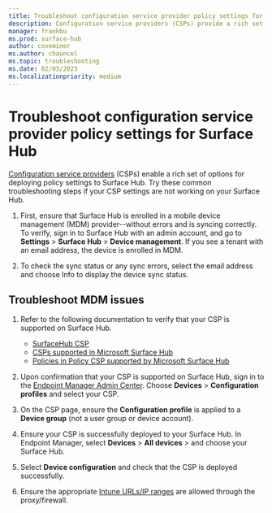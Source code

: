```yaml
---
title: Troubleshoot configuration service provider policy settings for Surface Hub
description: Configuration service providers (CSPs) provide a rich set of options for deploying policy settings to Surface Hub. This page explains the most troubleshooting common steps if your CSP policy settings are not showing up on your Surface Hub.
manager: frankbu
ms.prod: surface-hub
author: coveminer
ms.author: chauncel
ms.topic: troubleshooting
ms.date: 02/03/2023
ms.localizationpriority: medium
---
```

# Troubleshoot configuration service provider policy settings for Surface Hub

[Configuration service providers](/surface-hub/manage-settings-with-mdm-for-surface-hub#manage-surface-hub-windows-10-team-settings-with-intune) (CSPs) enable a rich set of options for deploying policy settings to Surface Hub. Try these common troubleshooting steps if your CSP settings are not working on your Surface Hub. 

1. First, ensure that Surface Hub is enrolled in a mobile device management (MDM) provider--without errors and is syncing correctly. To verify, sign in to Surface Hub with an admin account, and go to **Settings** > **Surface Hub** > **Device management**. If you see a tenant with an email address, the device is enrolled in MDM.

2. To check the sync status or any sync errors, select the email address and choose Info to display the device sync status.

## Troubleshoot MDM issues

1. Refer to the following documentation to verify that your CSP is supported on Surface Hub.
    - [SurfaceHub CSP](/windows/client-management/mdm/surfacehub-csp)
    - [CSPs supported in Microsoft Surface Hub](/windows/client-management/mdm/configuration-service-provider-support#csps-supported-in-microsoft-surface-hub)
    - [Policies in Policy CSP supported by Microsoft Surface Hub](/windows/client-management/mdm/policies-in-policy-csp-supported-by-surface-hub)

2. Upon confirmation that your CSP is supported on Surface Hub, sign in to the [Endpoint Manager Admin Center](https://endpoint.microsoft.com/). Choose **Devices** > **Configuration profiles** and select your CSP.
3. On the CSP page, ensure the **Configuration profile** is applied to a **Device group** (not a user group or device account).
4. Ensure your CSP is successfully deployed to your Surface Hub. In Endpoint Manager, select **Devices** > **All devices** > and choose your Surface Hub. 
5. Select **Device configuration** and check that the CSP is deployed successfully.
6. Ensure the appropriate [Intune URLs/IP ranges](/mem/intune/fundamentals/intune-endpoints) are allowed through the proxy/firewall.
